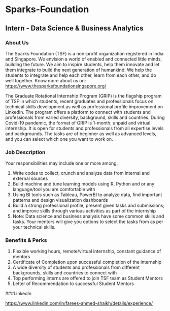 # Sparks-Foundation

## Intern - Data Science & Business Analytics

### About Us

The Sparks Foundation (TSF) is a non-profit organization registered in India and Singapore. We envision a world of enabled and connected little minds, building the future. We aim to inspire students, help them innovate and let them integrate to build the next generation of humankind. We help the students to integrate and help each other, learn from each other, and do well together. Know more about us on: https://www.thesparksfoundationsingapore.org/

The Graduate Rotational Internship Program (GRIP) is the flagship program of TSF in which students, recent graduates and professionals focus on technical skills development as well as professional profile improvement on LinkedIn. The program offers a platform to connect with students and professionals from varied diversity, background, skills and countries. During Covid-19 pandemic, the format of GRIP is 1-month, unpaid and virtual internship. It is open for students and professionals from all expertise levels and backgrounds. The tasks are of beginner as well as advanced levels, and you can select which one you want to work on.

### Job Description

Your responsibilities may include one or more among:
1. Write codes to collect, crunch and analyze data from internal and external sources
2. Build machine and tune learning models using R, Python and or any language/tool you are comfortable with
3. Using BI tools such as Tableau, PowerBI to analyze data, find important patterns and design visualization dashboards
4. Build a strong professional profile, present given tasks and submissions; and improve skills through various activities as part of the internship
5. Note: Data science and business analysis have some common skills and tasks. Your mentors will give you options to select the tasks from as per your technical skills.

### Benefits & Perks

1. Flexible working hours, remote/virtual internship, constant guidance of mentors
2. Certificate of Completion upon successful completion of the internship
3. A wide diversity of students and professionals from different backgrounds, skills and countries to connect with
4. Top performing interns are offered to join TSF team as Student Mentors
5. Letter of Recommendation to successful Student Mentors

###LinkedIn

https://www.linkedin.com/in/farees-ahmed-shaikh/details/experience/
